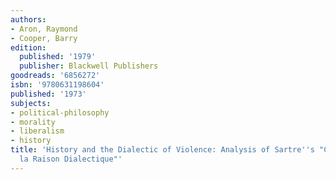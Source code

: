 ```yaml
---
authors:
- Aron, Raymond
- Cooper, Barry
edition:
  published: '1979'
  publisher: Blackwell Publishers
goodreads: '6856272'
isbn: '9780631198604'
published: '1973'
subjects:
- political-philosophy
- morality
- liberalism
- history
title: 'History and the Dialectic of Violence: Analysis of Sartre''s "Critique de
  la Raison Dialectique"'
---
```


